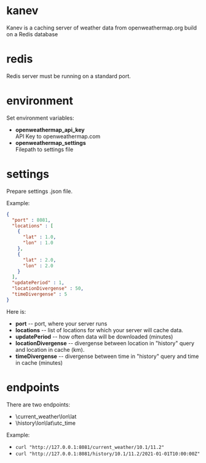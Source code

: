 kanev
====

Kanev is a caching server of weather data from openweathermap.org build on a Redis database

# redis
Redis server must be running on a standard port.

# environment
Set environment variables:

- **openweathermap_api_key** <br>
API Key to openweathermap.com
- **openweathermap_settings** <br>
Filepath to settings file

# settings
<p> Prepare settings .json file. </p>
Example:

```json
{
  "port" : 8081,
  "locations" : [ 
    {
      "lat" : 1.0,
      "lon" : 1.0
    },
    {
      "lat" : 2.0,
      "lon" : 2.0
    }
  ],
  "updatePeriod" : 1,
  "locationDivergense" : 50,
  "timeDivergense" : 5
}
```

Here is:
- **port**                -- port, where your server runs
- **locations**           -- list of locations for which your server will cache data.
- **updatePeriod**        -- how often data will be downloaded (minutes)
- **locationDivergense**  -- divergense between location in "history" query and location in cache (km).
- **timeDivergense**      -- divergense between time in "history" query and time in cache (minutes)

# endpoints
There are two endpoints:
- \current_weather\lon\lat
- \history\lon\lat\utc_time

Example:
- `curl "http://127.0.0.1:8081/current_weather/10.1/11.2"`
- `curl "http://127.0.0.1:8081/history/10.1/11.2/2021-01-01T10:00:00Z"`
